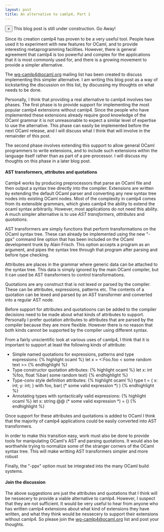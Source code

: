```yaml
--- 
layout: post 
title: An alternative to camlp4, Part 1
--- 
```

<div class="alert alert-error">
<button type="button" class="close" data-dismiss="alert">&times;</button>
This blog post is still under construction. Go Away!     
</div>

Since its creation camlp4 has proven to be a very useful tool. People have used
it to experiment with new features for OCaml, and to provide interesting
metaprogramming facilities. However, there is general agreement that camlp4 is
too powerful and complex for the applications that it is most commonly used for,
and there is a growing movement to provide a simpler alternative.

The wg-camlp4@ocaml.org mailing list has been created to discuss implementing
this simpler alternative. I am writing this blog post as a way of kickstarting
the discussion on this list, by discussing my thoughts on what needs to be done.

Personally, I think that providing a real alternative to camlp4 involves two
phases. The first phase is to provide support for implementing the most popular
camlp4 extensions without camlp4. Since the people who have implemented these
extensions already require good knowledge of the OCaml grammar it is not
unreasonable to expect a similar level of expertise to use the alternative. This
phase can easily be implemented before the next OCaml release, and I will
discuss what I think that will involve in the remainder of this post.

The second phase involves extending this support to allow general OCaml
programmers to write extensions, and to include such extensions within the
language itself rather than as part of a pre-processor. I will discuss my
thoughts on this phase in a later blog post.

#### AST transformers, attributes and quotations ####

Camlp4 works by producing preprocessors that parse an OCaml file and then output
a syntax tree directly into the compiler. Extensions are written by extending
the default OCaml parser and converting any new syntax tree nodes into existing
OCaml nodes. Most of the complexity in camlp4 comes from its extensible
grammars, which gives camlp4 the ability to extend the ocaml syntax
arbitrarily. However, most applications do not need this ability. A much simpler
alternative is to use *AST transformers*, *attributes* and *quotations*.

AST transformers are simply functions that perform transformations on the OCaml
syntax tree. These can already be implemented using the new "-ppx" command line
option that has been included on the OCaml development trunk by Alain
Frisch. This option accepts a program as an argument, and pipes the syntax tree
through that program after parsing and before type checking.

Attributes are places in the grammar where generic data can be attached to the
syntax tree. This data is simply ignored by the main OCaml compiler, but it can
used be AST transformers to control transformations. 

Quotations are any construct that is not lexed or parsed by the compiler. These
can be attributes, expressions, patterns etc. The contents of a quotation can be
lexed and parsed by an AST transformer and converted into a regular AST node.

Before support for attributes and quotatioons can be added to the compiler
decisions need to be made about what kinds of attributes to support. Personally
I prefer quotation attributes to attributes that are parsed by the compiler
because they are more flexible. However there is no reason that both kinds
cannot be supported by the compiler using different syntax.

From a fairly unscientific look at various uses of camlp4, I think that it is
important to support at least the following kinds of attribute:

* Simple named quotations for expressions, patterns and type expressions:
{% highlight ocaml %}
let x = <:Foo.foo < some random text >>
{% endhighlight %}
* Type constructor quotation attributes:
{% highlight ocaml %}
let x: int %foo, float %bar( some random text)
{% endhighlight %}
* Type-conv style definition attributes:
{% highlight ocaml %}
type t = 
{ x: int;
  y: int; }
with foo, bar( (* some valid expression *) )
{% endhighlight %}
* Annotating types with syntactically valid expressions:
{% highlight ocaml %}
let x: string @@ (* some valid expression *) = ()
{% endhighlight %}

Once support for these attributes and quotations is added to OCaml I think that
the majority of camlp4 applications could be easily converted into AST
transformers.

In order to make this transition easy, work must also be done to provide tools
for manipulating OCaml's AST and parsing quotations. It would also be worthwhile
trying to normalize some of the stranger corners of the OCaml syntax tree. This
will make writting AST transformers simpler and more robust

Finally, the "-ppx" option must be integrated into the many OCaml build
systems.

#### Join the discussion ####

The above suggestions are just the attributes and quotations that I think will
be nessecery to provide a viable alternative to camlp4. However, I suspect that
they are not sufficient. It would be very useful to hear from anyone who has
written camlp4 extensions about what kind of extensions they have written, and
what they think would be nessecery to support their extensions without
camlp4. So please join the wg-camlp4@ocaml.org list and post your thoughts.
